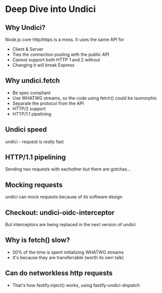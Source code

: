 # Deep Dive into Undici

## Why Undici?
Node.js core http/https is a mess. It uses the same API for
- Client & Server
- Ties the connection pooling with the public API
- Cannot support both HTTP 1 and 2 without
- Changing it will break Express

##  Why undici.fetch
- Be spec compliant
- Use WHATWG streams, so the code using fetch() could be isomorphic
- Separate the protocol from the API
- HTTP/2 support
- HTTP/1.1 pipelining

## Undici speed
undici - request is *really* fast

## HTTP/1.1 pipelining
Sending two requests with eachother but there are gotchas...

## Mocking requests
undici can mock requests because of its software design

## Checkout: undici-oidc-interceptor
But interceptors are being replaced in the next version of undici

## Why is fetch() slow?
- 50% of the time is spent initializing WHATWG streams
- It's because they are transferrable (worth its own talk)

## Can do networkless http requests
- That's how fastify.inject() works, using fastify-undici-dispatch
